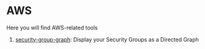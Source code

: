 # AWS

Here you will find AWS-related tools

1. [security-group-graph](https://github.com/GekoCloud/tool-cloud-aws-security-group-graph): Display your Security Groups as a Directed Graph
